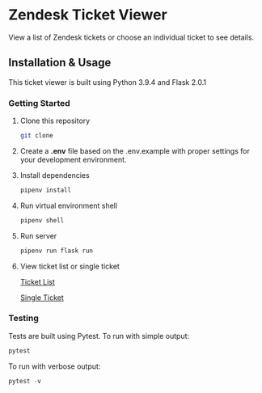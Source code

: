 # Zendesk Ticket Viewer

View a list of Zendesk tickets or choose an individual ticket to see details.

## Installation & Usage

This ticket viewer is built using Python 3.9.4 and Flask 2.0.1

### Getting Started
1. Clone this repository
    ```bash
    git clone 
    ```
2. Create a **.env** file based on the .env.example with proper settings for your development environment.
3. Install dependencies
    ```bash
    pipenv install
    ```
4. Run virtual environment shell
    ```bash
    pipenv shell
    ```

5. Run server
    ```bash
    pipenv run flask run
    ```
6. View ticket list or single ticket

    [Ticket List](http://127.0.0.1:5000/)

    [Single Ticket](http://127.0.0.1:5000/1)


### Testing

Tests are built using Pytest. To run with simple output:
```python
pytest
```
To run with verbose output:
```python
pytest -v
```